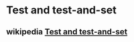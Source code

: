 # Test and test-and-set



## wikipedia [Test and test-and-set](https://en.wikipedia.org/wiki/Test_and_test-and-set)